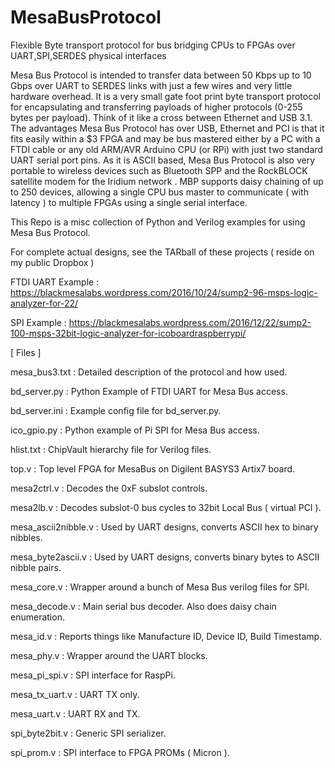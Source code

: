 # MesaBusProtocol
Flexible Byte transport protocol for bus bridging CPUs to FPGAs over UART,SPI,SERDES physical interfaces

Mesa Bus Protocol is intended to transfer data between 50 Kbps up to 10 Gbps over UART to SERDES links with just a few wires and very little hardware overhead. It is a very small gate foot print byte transport protocol for encapsulating and transferring payloads of higher protocols (0-255 bytes per payload). Think of it like a cross between Ethernet and USB 3.1. The advantages Mesa Bus Protocol has over USB, Ethernet and PCI is that it fits easily within a $3 FPGA and may be bus mastered either by a PC with a FTDI cable or any old ARM/AVR Arduino CPU (or RPi) with just two standard UART serial port pins. As it is ASCII based, Mesa Bus Protocol is also very portable to wireless devices such as Bluetooth SPP and the RockBLOCK satellite modem for the Iridium network . MBP supports daisy chaining of up to 250 devices, allowing a single CPU bus master to communicate ( with latency ) to multiple FPGAs using a single serial interface.

This Repo is a misc collection of Python and Verilog examples for using Mesa Bus Protocol. 

For complete actual designs, see the TARball of these projects ( reside on my public Dropbox )

FTDI UART Example : https://blackmesalabs.wordpress.com/2016/10/24/sump2-96-msps-logic-analyzer-for-22/

SPI Example : https://blackmesalabs.wordpress.com/2016/12/22/sump2-100-msps-32bit-logic-analyzer-for-icoboardraspberrypi/


[ Files ]

mesa_bus3.txt : Detailed description of the protocol and how used.
  
bd_server.py : Python Example of FTDI UART for Mesa Bus access.

bd_server.ini : Example config file for bd_server.py.

ico_gpio.py : Python example of Pi SPI for Mesa Bus access.

hlist.txt : ChipVault hierarchy file for Verilog files.

top.v  : Top level FPGA for MesaBus on Digilent BASYS3 Artix7 board. 

mesa2ctrl.v : Decodes the 0xF subslot controls.

mesa2lb.v : Decodes subslot-0 bus cycles to 32bit Local Bus ( virtual PCI ).

mesa_ascii2nibble.v : Used by UART designs, converts ASCII hex to binary nibbles.

mesa_byte2ascii.v : Used by UART designs, converts binary bytes to ASCII nibble pairs.

mesa_core.v : Wrapper around a bunch of Mesa Bus verilog files for SPI.

mesa_decode.v : Main serial bus decoder. Also does daisy chain enumeration.

mesa_id.v : Reports things like Manufacture ID, Device ID, Build Timestamp.

mesa_phy.v : Wrapper around the UART blocks.

mesa_pi_spi.v : SPI interface for RaspPi.

mesa_tx_uart.v : UART TX only.

mesa_uart.v : UART RX and TX.

spi_byte2bit.v : Generic SPI serializer.

spi_prom.v : SPI interface to FPGA PROMs ( Micron ).

